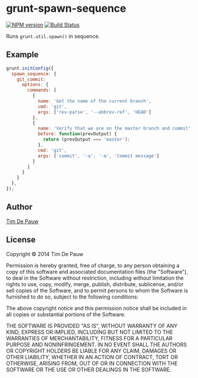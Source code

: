 grunt-spawn-sequence
====================

[![NPM version][npm-image]][npm-url] [![Build Status][travis-image]][travis-url]

Runs `grunt.util.spawn()` in sequence.

Example
-------

```js
grunt.initConfig({
  spawn_sequence: {
    git_commit:
      options: {
        commands: [
          {
            name: 'Get the name of the current branch',
            cmd: 'git',
            args: ['rev-parse', '--abbrev-ref', 'HEAD']
          },
          {
            name: 'Verify that we are on the master branch and commit',
            before: function(prevOutput) {
              return (prevOutput === 'master');
            },
            cmd: 'git',
            args: ['commit', '-a', '-m', 'Commit message']
          }
        ]
      }
    }
  },
});
```

Author
------

[Tim De Pauw](http://tmdpw.eu/)

License
-------

Copyright &copy; 2014 Tim De Pauw

Permission is hereby granted, free of charge, to any person obtaining a copy
of this software and associated documentation files (the "Software"), to deal
in the Software without restriction, including without limitation the rights
to use, copy, modify, merge, publish, distribute, sublicense, and/or sell
copies of the Software, and to permit persons to whom the Software is
furnished to do so, subject to the following conditions:

The above copyright notice and this permission notice shall be included in all
copies or substantial portions of the Software.

THE SOFTWARE IS PROVIDED "AS IS", WITHOUT WARRANTY OF ANY KIND, EXPRESS OR
IMPLIED, INCLUDING BUT NOT LIMITED TO THE WARRANTIES OF MERCHANTABILITY,
FITNESS FOR A PARTICULAR PURPOSE AND NONINFRINGEMENT. IN NO EVENT SHALL THE
AUTHORS OR COPYRIGHT HOLDERS BE LIABLE FOR ANY CLAIM, DAMAGES OR OTHER
LIABILITY, WHETHER IN AN ACTION OF CONTRACT, TORT OR OTHERWISE, ARISING FROM,
OUT OF OR IN CONNECTION WITH THE SOFTWARE OR THE USE OR OTHER DEALINGS IN THE
SOFTWARE.

[npm-url]: https://npmjs.org/package/grunt-spawn-sequence
[npm-image]: https://badge.fury.io/js/grunt-spawn-sequence.png

[travis-url]: https://travis-ci.org/timdp/grunt-spawn-sequence
[travis-image]: https://secure.travis-ci.org/timdp/grunt-spawn-sequence.png?branch=master
